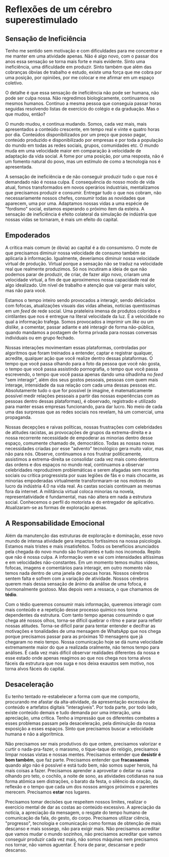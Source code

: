 Reflexões de um cérebro superestimulado
===

Sensação de Ineficiência
---

Tenho me sentido sem motivação e com dificuldades para me concentrar e me manter em uma atividade apenas. Não é algo novo, com o passar dos anos essa sensação se torna mais forte e mais evidente. Sinto uma ineficiência, uma dificuldade em produzir. Sinto também que além das cobranças óbvias de trabalho e estudo, existe uma força que me cobra por uma posição, por opiniões, por me colocar e me afirmar em um espaço coletivo.

O detalhe é que essa sensação de ineficiência não pode ser humana, não pode ser culpa nossa. Não regredimos biologicamente, continuamos os mesmos humanos. Continuo a mesma pessoa que conseguia passar horas seguidas resolvendo listas de exercício do colégio e da graduação. Mas o que mudou, então?

O mundo mudou, e continua mudando. Somos, cada vez mais, mais apresentados a conteúdo crescente, em tempo real e vinte e quatro horas por dia. Conteúdos disponibilizados por um preço que posso pagar, conteúdo produzido e disponibilizado por empresas e por toda a população do mundo em todas as redes sociais, grupos, comunidades etc. O mundo muda em uma velocidade maior em comparação à velocidade de adaptação da vida social. A fome por uma posição, por uma resposta, não é um fomento natural do povo, mas um estímulo de como a tecnologia nos é apresentada.

A sensação de ineficiência e de não conseguir produzir tudo o que nos é demandado não é nossa culpa. É consequência do nosso modo de vida atual, fomos transformados em novos operários industriais, mentalizamos que precisamos produzir e consumir. Entregar tudo o que nos cobram, não necessariamente nossos chefes, consumir todas as novidades que aparecem, uma por uma. Adaptamos nossas vidas a uma espécie de "fordismo" social, estamos esperando o próximo item da esteira. A sensação de ineficiência é efeito colateral da simulação de indústria que nossas vidas se tornaram, é mais um efeito do capital.

Empoderados
---

A crítica mais comum (e óbvia) ao capital é a do consumismo. O mote de que precisamos diminuir nossa velocidade de consumo também se aplicaria à informação. Igualmente, deveríamos diminuir nossa velocidade virtual de produção. Virtual porque a sensação não se traduz na velocidade real que realmente produzimos. Só nos incutiram a ideia de que não podemos parar de produzir, de criar, de fazer algo novo, criaram uma velocidade virtual, a fim de que aproximemos nossa capacidade real de algo idealizado. Um nível de trabalho e atenção que vai gerar mais valor, mas não para você.

Estamos o tempo inteiro sendo provocados a interagir, sendo deliciados com fofocas, atualizações visuais das vidas alheias, notícias quentíssimas em um *feed* de rede social. Uma prateleira imensa de produtos coloridos e cintilantes que nos é entregue na literal velocidade da luz. É a velocidade no qual a informação trafega. Somos provocados a imprimir um *like* ou um *dislike*, a comentar, passar adiante e até interagir de forma não-pública, quando mandamos a postagem de forma privada para nossas conversas individuais ou em grupo fechado.

Nossas interações movimentam essas plataformas, controladas por algoritmos que foram treinados a entender, captar e registrar qualquer, acredite, qualquer ação que você realize dentro dessas plataformas. O tempo que você passa olhando para a foto da pessoa que você não gosta, o tempo que você passa assistindo pornografia, o tempo que você passa escrevendo, o tempo que você passa apenas dando uma olhadinha no *feed* "sem interagir", além dos seus gostos pessoais, pessoas com quem mais interage, intensidade da sua relação com cada uma dessas pessoas etc. Absolutamente tudo o que for possível (e imagine, é matematicamente possível medir relações pessoais a partir das nossas experiências com as pessoas dentro dessas plataformas), é observado, registrado e utilizado para manter essas empresas funcionando, para dar lucro. No meio de cada uma das surpresas que as redes sociais nos revelam, há um comercial, uma propaganda.

Nossas decepções e raivas políticas, nossas frustrações com celebridades de atitudes racistas, as provocações de grupos da extrema-direita e a nossa recorrente necessidade de empoderar as minorias dentro desse espaço, comumente chamado de, democrático. Todas as nossas novas necessidades criadas por esse "advento" tecnológico gera muito valor, mas não para nós. Observe, continuamos a nos frustrar politicamente, assistimos a extrema-direita se consolidar cada vez mais como detentora das ordens e dos espaços no mundo real, continuamos a observar celebridades reproduzirem problemáticas e serem afagadas sem recortes sociais ou crítica progressista por suas legiões de fãs e o mais chocante, as minorias empoderadas virtualmente transformaram-se nos motores do lucro da indústria 4.0 na vida real. As castas sociais continuam as mesmas fora da internet. A militância virtual coloca minorias na novela, representatividade é fundamental, mas não altera em nada a estrutura social. Conhecemos o perfil do motorista e do entregador de aplicativo. Atualizaram-se as formas de exploração apenas.

A Responsabilidade Emocional
---

Além da manutenção das estruturas de exploração e dominação, esse novo mundo de intensa atividade gera impactos fortíssimos na nossa psicologia. Estamos mais tristes e mais insatisfeitos. Todos os benefícios anunciados pela chegada do novo mundo são frustrantes e tudo nos incomoda. Repito que não é nossa culpa. A informação vem e vai com intensidades altíssimas e em velocidades não-constantes. Em um momento temos muitos vídeos, fofocas, imagens e comentários para interagir, em outro momento não temos nada dentro de uma janela de poucas horas. Nossos cérebros sentem falta e sofrem com a variação de atividade. Nossos cérebros querem mais dessa sensação de ânimo da análise de uma fofoca, é hormonalmente gostoso. Mas depois vem a ressaca, o que chamamos de **tédio**.

Com o tédio queremos consumir mais informação, queremos interagir com mais conteúdo e a repetição desse processo químico nos torna dependentes da estrutura. Com tanto tempo apenas consumindo o que chega até nossos olhos, torna-se difícil quebrar o rítmo e parar para refletir nossas atitudes. Torna-se difícil parar para tentar entender e decifrar as motivações e tonalidades de uma mensagem de WhatsApp que nos chega porque precisamos passar para as próximas 10 mensagens que já chegaram no meio tempo. Nossa comunicação hoje se dá numa velocidade extremamente maior do que a realizada oralmente, não temos tempo para análises. É cada vez mais difícil observar realidades diferentes da nossa e esse estado onde apenas reagimos ao que nos chega nos torna alvos fáceis da estrutura que nos suga e nos deixa exaustos sem motivo, nos torna alvos fáceis do capital.

Desaceleração
---

Eu tenho tentado re-estabelecer a forma com que me comporto, procurando me afastar da alta-atividade, da apresentação excessiva de conteúdo e artefatos digitais "interagíveis". Por toda parte, por todo lado, existe conteúdo demais e tudo demanda por uma interação, uma apreciação, uma crítica. Tenho a impressão que os diferentes combates a esses problemas passam pela desaceleração, pela diminuição da nossa exposição a esses espaços. Sinto que precisamos buscar a velocidade humana e não a algorítmica.

Não precisamos ser mais produtivos do que ontem, precisamos valorizar e curtir o nada-pra-fazer, o marasmo, o tique-taque do relógio, precisamos limpar nossas vistas e nossas mentes. Precisamos entender que **desistir é bom também**, que faz parte. Precisamos entender que **fracassamos** quando algo não é possível e está tudo bem, não somos super herois, há mais coisas a fazer. Precisamos aprender a aproveitar o deitar na cama olhando pro teto, o cochilo, a noite de sono, as atividades cotidianas na sua forma atômica sem distrações, o barato da festa, o silêncio da oração, da reflexão e o tempo que cada um dos nossos amigos próximos e parentes merecem. Precisamos **estar** nos lugares.

Precisamos tomar decisões que respeitem nossos limites, realizar o exercício mental de dar as costas ao conteúdo excessivo. A apreciação da notícia, a apreciação da mensagem, o resgate do tempo humano de comunicação da fala, do gesto, do corpo. Precisamos utilizar ciência, "progresso", tecnologia e comunicação como formas de obtenção de mais descanso e mais sossego, não para exigir mais. Não precisamos acreditar que vamos mudar o mundo sozinhos, não precisamos acreditar que vamos conseguir produzir cada vez mais, não somos máquinas nem precisamos nos tornar, não vamos aguentar. É hora de parar, descansar e pedir descanso.